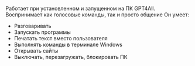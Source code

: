 Работает при установленном и запущенном на ПК GPT4All.
Воспринимает как голосовые команды, так и просто общение
Он умеет:
 - Разговаривать
 - Запускать программы
 - Печатать текст вместо пользователя
 - Выполнять команды в терминале Windows
 - Открывать сайты
 - Выключать, перезагружать, блокировать ПК
